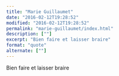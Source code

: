 ```yaml
---
title: "Marie Guillaumet"
date: "2016-02-12T19:28:52"
modified: "2016-02-12T19:28:52"
permalink: "marie-guillaumet/index.html"
description: [""]
excerpt: "Bien faire et laisser braire"
format: "quote"
alternate: [""]
---
```

Bien faire et laisser braire